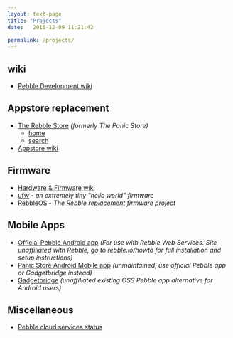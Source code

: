 ```yaml
---
layout: text-page
title: "Projects"
date:   2016-12-09 11:21:42

permalink: /projects/
---
```


## wiki

* [Pebble Development wiki](https://github.com/pebble-dev/wiki/wiki)

## Appstore replacement

* [The Rebble Store](https://github.com/pebble-dev/rebble-store) *(formerly The Panic Store)*
	* [home](http://apps.rebble.io/)
	* [search](https://apps.rebble.io/en_US/search/watchapps/1)
* [Appstore wiki](https://github.com/pebble-dev/wiki/wiki/Appstore)

## Firmware

* [Hardware & Firmware wiki](https://github.com/pebble-dev/wiki/wiki/Hardware-%26-Firmware)
* [ufw](https://github.com/pebble-dev/ufw) - *an extremely tiny "hello world" firmware*
* [RebbleOS](https://github.com/pebble-dev/RebbleOS) - *The Rebble replacement firmware project*

## Mobile Apps

* [Official Pebble Android app](https://www.apkmirror.com/apk/pebble-technology-corp/pebble/pebble-4-4-2-1405-62d45d7d7-endframe-release/pebble-4-4-2-1405-62d45d7d7-endframe-android-apk-download/) *(For use with Rebble Web Services. Site unaffiliated with Rebble, go to rebble.io/howto for full installation and setup instructions)*
* [Panic Store Android Mobile app](https://github.com/pebble-dev/android-store-app) *(unmaintained, use official Pebble app or Gadgetbridge instead)*
* [Gadgetbridge](https://github.com/Freeyourgadget/Gadgetbridge) *(unaffiliated existing OSS Pebble app alternative for Android users)*

## Miscellaneous

* [Pebble cloud services status](/status/)
